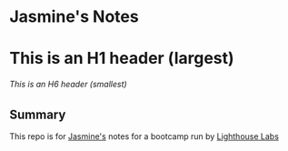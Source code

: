 # Jasmine's Notes
# This is an H1 header (largest)
###### This is an H6 header (smallest)

## Summary
This repo is for [Jasmine's](https://github.com/jasminehilton/lighthouse-web-notes) notes for a bootcamp run by [Lighthouse Labs](https://www.lighthouselabs.ca/)